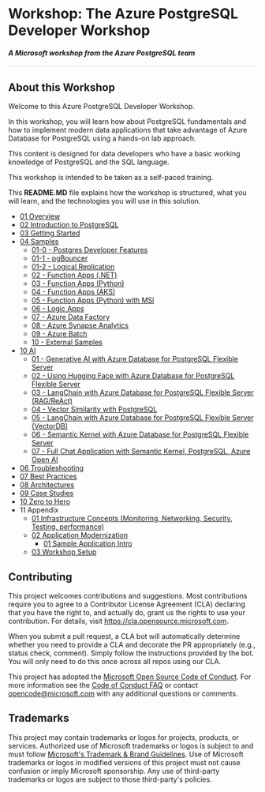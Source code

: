 # Workshop: The Azure PostgreSQL Developer Workshop

#### <i>A Microsoft workshop from the Azure PostgreSQL team</i>

<p style="border-bottom: 1px solid lightgrey;"></p>

<h2><b>About this Workshop</b></h2>

Welcome to this Azure PostgreSQL Developer Workshop.

In this workshop, you will learn how about PostgreSQL fundamentals and how to implement modern data applications that take advantage of Azure Database for PostgreSQL using a hands-on lab approach.

This content is designed for data developers who have a basic working knowledge of PostgreSQL and the SQL language.

This workshop is intended to be taken as a self-paced training.

This **README.MD** file explains how the workshop is structured, what you will learn, and the technologies you will use in this solution.

- [01 Overview](01_Intro/01_Introduction.md)
- [02 Introduction to PostgreSQL](02_IntroToPostgreSQL/02_00_Intro_PostgreSQL.md)
- [03 Getting Started](https://github.com/microsoft/azure_pg_dev_workshop/blob/main/03_GettingStarted/03_00__Getting_Started.md)
- [04 Samples](https://github.com/microsoft/azure_pg_dev_workshop/blob/main/04_EndToEndDev/04_00-0_End_To_End_Development.md)
  - [01-0 - Postgres Developer Features](https://github.com/microsoft/azure_pg_dev_workshop/blob/main/04_EndToEndDev/samples/04-01-00-PostgreSQL-Developer-Features/README.md)
  - [01-1 - pgBouncer](https://github.com/microsoft/azure_pg_dev_workshop/blob/main/04_EndToEndDev/samples/04-01-01-pgBouncer/README.md)
  - [01-2 - Logical Replication](https://github.com/microsoft/azure_pg_dev_workshop/blob/main/04_EndToEndDev/samples/04-01-02-Logical-Replication/README.md)
  - [02 - Function Apps (.NET)](https://github.com/microsoft/azure_pg_dev_workshop/blob/main/04_EndToEndDev/samples/04-02-FunctionApp-DotNet/README.md)
  - [03 - Function Apps (Python)](https://github.com/microsoft/azure_pg_dev_workshop/blob/main/04_EndToEndDev/samples/04-03-FunctionApp-Python/README.md)
  - [04 - Function Apps (AKS)](https://github.com/microsoft/azure_pg_dev_workshop/blob/main/04_EndToEndDev/samples/04-04-FunctionApp-AKS/README.md)
  - [05 - Function Apps (Python) with MSI](https://github.com/microsoft/azure_pg_dev_workshop/blob/main/04_EndToEndDev/samples/04-05-FunctionApp-MSI/README.md)
  - [06 - Logic Apps](https://github.com/microsoft/azure_pg_dev_workshop/blob/main/04_EndToEndDev/samples/04-06-LogicApp/README.md)
  - [07 - Azure Data Factory](https://github.com/microsoft/azure_pg_dev_workshop/blob/main/04_EndToEndDev/samples/04-07-AzureDataFactory/README.md)
  - [08 - Azure Synapse Analytics](https://github.com/microsoft/azure_pg_dev_workshop/blob/main/04_EndToEndDev/samples/04-08-AzureSynapseAnalytics/README.md)
  - [09 - Azure Batch](https://github.com/microsoft/azure_pg_dev_workshop/blob/main/04_EndToEndDev/samples/04-09-AzureBatch/README.md)
  - [10 - External Samples](https://github.com/microsoft/azure_pg_dev_workshop/blob/main/04_EndToEndDev/samples/04-10_External_Samples/README.md)
- [10 AI](https://github.com/microsoft/azure_pg_dev_workshop/blob/main/05_AI/05_01_Intro_AI.md)
  - [01 - Generative AI with Azure Database for PostgreSQL Flexible Server](https://github.com/microsoft/azure_pg_dev_workshop/tree/main/05_AI/Samples/05-08-AI-Basics)
  - [02 - Using Hugging Face with Azure Database for PostgreSQL Flexible Server](https://github.com/microsoft/azure_pg_dev_workshop/tree/main/05_AI/Samples/05-09-01-AI-HuggingFace)
  - [03 - LangChain with Azure Database for PostgreSQL Flexible Server (RAG/ReAct)](https://github.com/microsoft/azure_pg_dev_workshop/tree/main/05_AI/Samples/05-09-02-AI-Langchain)
  - [04 - Vector Similarity with PostgreSQL](https://github.com/microsoft/azure_pg_dev_workshop/tree/main/05_AI/Samples/05-09-03-AI-Langchain-Receipes)
  - [05 - LangChain with Azure Database for PostgreSQL Flexible Server (VectorDB)](https://github.com/microsoft/azure_pg_dev_workshop/tree/main/05_AI/Samples/05-09-04-AI-Langchain-VectorDB)
  - [06 - Semantic Kernel with Azure Database for PostgreSQL Flexible Server](https://github.com/microsoft/azure_pg_dev_workshop/tree/main/05_AI/Samples/05-09-05-AI-Semantic-Kernel)
  - [07 - Full Chat Application with Semantic Kernel, PostgreSQL, Azure Open AI](https://github.com/microsoft/azure_pg_dev_workshop/tree/main/05_AI/Samples/05-09-06-AI-Full-Chat-Application)
- [06 Troubleshooting](https://github.com/microsoft/azure_pg_dev_workshop/blob/main/06_Troubleshooting/06_00_Troubleshooting.md)
- [07 Best Practices](https://github.com/microsoft/azure_pg_dev_workshop/blob/main/07_BestPractices/07_00_BestPractices.md)
- [08 Architectures](https://github.com/microsoft/azure_pg_dev_workshop/blob/main/08_Architectures/08_00_Architectures.md)
- [09 Case Studies](https://github.com/microsoft/azure_pg_dev_workshop/blob/main/09_CaseStudies/09_00_CaseStudies.md)
- [10 Zero to Hero](https://github.com/microsoft/azure_pg_dev_workshop/blob/main/10_ZeroToHero/10_00_ZeroToHero.md)
- 11 Appendix
    - [01 Infrastructure Concepts (Monitoring, Networking, Security, Testing, performance)](https://github.com/microsoft/azure_pg_dev_workshop/blob/main/11_01_Infrastructure/11_01_Infrastructure.md)
    - [02 Application Modernization](https://github.com/microsoft/azure_pg_dev_workshop/blob/main/11_02_AppModernization/11_00_AppModernization.md)
        - [01 Sample Application Intro](https://github.com/microsoft/azure_pg_dev_workshop/blob/main/11_02_AppModernization/11_01-Sample-Application-Intro.md)
    - [03 Workshop Setup](https://github.com/microsoft/azure_pg_dev_workshop/tree/main/11_03_Setup)

## Contributing

This project welcomes contributions and suggestions.  Most contributions require you to agree to a
Contributor License Agreement (CLA) declaring that you have the right to, and actually do, grant us
the rights to use your contribution. For details, visit https://cla.opensource.microsoft.com.

When you submit a pull request, a CLA bot will automatically determine whether you need to provide
a CLA and decorate the PR appropriately (e.g., status check, comment). Simply follow the instructions
provided by the bot. You will only need to do this once across all repos using our CLA.

This project has adopted the [Microsoft Open Source Code of Conduct](https://opensource.microsoft.com/codeofconduct/).
For more information see the [Code of Conduct FAQ](https://opensource.microsoft.com/codeofconduct/faq/) or
contact [opencode@microsoft.com](mailto:opencode@microsoft.com) with any additional questions or comments.

## Trademarks

This project may contain trademarks or logos for projects, products, or services. Authorized use of Microsoft 
trademarks or logos is subject to and must follow 
[Microsoft's Trademark & Brand Guidelines](https://www.microsoft.com/en-us/legal/intellectualproperty/trademarks/usage/general).
Use of Microsoft trademarks or logos in modified versions of this project must not cause confusion or imply Microsoft sponsorship.
Any use of third-party trademarks or logos are subject to those third-party's policies.
